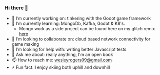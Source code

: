 ### Hi there 👋



- 🔭 I’m currently working on: tinkering with the Godot game framework
- 🌱 I’m currently learning: MongoDb, Kafka, Godot & K8's. 
  -  Mongo work as a side project can be found here on my glitch remix [here](https://glitch.com/edit/#!/mammoth-marvelous-glazer)
- 👯 I’m looking to collaborate on: cloud based network connectivity for game making
- 🤔 I’m looking for help with: writing better Javascript tests
- 💬 Ask me about: really anything, I'm an open book
- 📫 How to reach me: wesleyrogers09@gmail.com
- ⚡ Fun fact: I enjoy skiing both uphill and downhill

